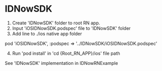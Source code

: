 # IDNowSDK


1. Create 'IDNowSDK' folder to root RN app. 
2. Input 'iOSIDNowSDK.podspec' file to 'IDNowSDK' folder
3. Add line to ./ios native app folder

pod 'iOSIDNowSDK', :podspec => '../IDNowSDK/iOSIDNowSDK.podspec'

4. Run 'pod install' in 'cd {Root_RN_APP}/ios' file path

See 'IDNowSDK' implementation in IDNowRNExample
